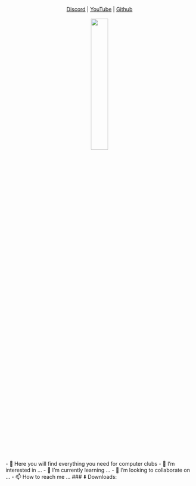 <p align='center'>
  <a href="https://discord.gg/kaneki">Discord</a> |
  <a href="https://www.youtube.com/channel/UC-XII5SSqbMOF1UX3N0Gl8g" >YouTube</a> |
  <a href="https://github.com/KanekiWeb">Github</a><br><br>
  <img src="https://media1.giphy.com/media/qgQUggAC3Pfv687qPC/giphy.gif" style="width: 30%" >
</p>
- 👋 Here you will find everything you need for computer clubs
- 👀 I’m interested in ...
- 🌱 I’m currently learning ...
- 💞️ I’m looking to collaborate on ...
- 📫 How to reach me ...
### ⬇️ Downloads:
<!---
meteor2024/meteor2024 is a ✨ special ✨ repository because its `README.md` (this file) appears on your GitHub profile.
You can click the Preview link to take a look at your changes.
--->
